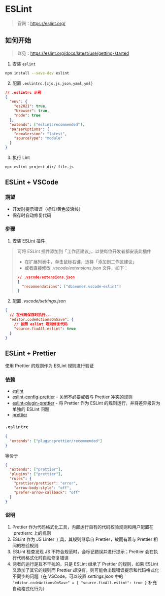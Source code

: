 # ESLint

> 官网：https://eslint.org/

## 如何开始

> 详见：https://eslint.org/docs/latest/use/getting-started

1. 安装 `eslint`

```bash
npm install --save-dev eslint
```

2. 配置 `.eslintrc.{cjs,js,json,yaml,yml}`

```json
// .eslintrc 示例
{
  "env": {
    "es2021": true,
    "browser": true,
    "node": true
  },
  "extends": ["eslint:recommended"],
  "parserOptions": {
    "ecmaVersion": "latest",
    "sourceType": "module"
  }
}
```

3. 执行 Lint

```bash
npx eslint project-dir/ file.js
```

## ESLint + VSCode

### 期望

- 开发时提示错误（标红/黄色波浪线）
- 保存时自动修复代码

### 步骤

1. 安装 [ESLint](https://marketplace.visualstudio.com/items?itemName=dbaeumer.vscode-eslint) 插件

> 可将 ESLint 插件添加到「工作区建议」，以使每位开发者都安装此插件
>
> - 在扩展列表中，单击鼠标右键，选择「添加到工作区建议」
> - 或者直接修改 _.vscode/extensions.json_ 文件，如下：
>
> ```json
> // .vscode/extensions.json
> {
>   "recommendations": ["dbaeumer.vscode-eslint"]
> }
> ```

2. 配置 _.vscode/settings.json_

```json
{
  // 在代码保存时执行...
  "editor.codeActionsOnSave": {
    // 按照 eslint 规则修复代码
    "source.fixAll.eslint": true
  }
}
```

## ESLint + Prettier

使用 Prettier 的规则作为 ESLint 规则进行验证

### 依赖

- [eslint](https://github.com/eslint/eslint)
- [eslint-config-prettier](https://github.com/prettier/eslint-config-prettier) - 关闭不必要或者与 Prettier 冲突的规则
- [eslint-plugin-prettier](https://github.com/prettier/eslint-plugin-prettier) - 将 Prettier 作为 ESLint 的规则运行，并将差异报告为单独的 ESLint 问题
- [prettier](https://github.com/prettier/prettier)

### `.eslintrc`

```json
{
  "extends": ["plugin:prettier/recommended"]
}
```

等价于

```json
{
  "extends": ["prettier"],
  "plugins": ["prettier"],
  "rules": {
    "prettier/prettier": "error",
    "arrow-body-style": "off",
    "prefer-arrow-callback": "off"
  }
}
```

### 说明

1. Prettier 作为代码格式化工具，内部运行自有的代码校验规则和用户配置在 .prettierrc 上的规则
2. ESLint 作为 JS Linter 工具，其规则继承自 Prettier，故而有着与 Prettier 相同的校验规则
3. ESLint 检查发现 JS 不符合规范时，会标记错误并进行提示；Prettier 会在执行代码格式化时自动修复错误
4. 两者的运行是互不干扰的，只是 ESLint 继承了 Prettier 的规则，如果 ESLint 又添加了其它的规则而 Prettier 却没有，则可能会出现错误提示和代码格式化不同步的问题（在 VSCode，可以设置 _settings.json_ 中的 `"editor.codeActionsOnSave" = { "source.fixAll.eslint": true }` 补充自动格式化行为）
